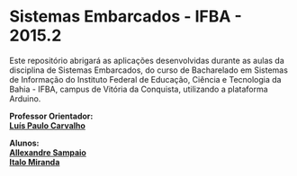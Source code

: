 # Sistemas Embarcados - IFBA - 2015.2

Este repositório abrigará as aplicações desenvolvidas durante as aulas da disciplina de Sistemas Embarcados, do curso de Bacharelado em Sistemas de Informação do Instituto Federal de Educação, Ciência e Tecnologia da Bahia - IFBA, campus de Vitória da Conquista, utilizando a plataforma Arduino.  

**Professor Orientador:**  
[**Luís Paulo Carvalho**](https://github.com/luispscarvalho)  

**Alunos:**  
[**Allexandre Sampaio**](https://github.com/allexandresampaio)  
[**Italo Miranda**](https://github.com/italo-miranda)

